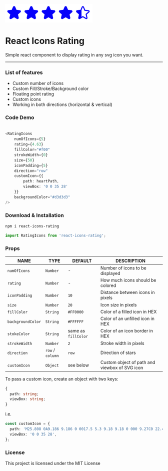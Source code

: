 ![](demo.png)

React Icons Rating
=======================================

Simple react component to display rating in any svg icon you want.

* * *

### List of features

*   Custom number of icons
*   Custom Fill/Stroke/Background color
*   Floating point rating
*   Custom icons
*   Working in both directions (horizontal & vertical)

### Code Demo

```typescript jsx We will use markdown for the Syntax Highlighting

<RatingIcons
    numOfIcons={5}
    rating={4.63}
    fillColor="#f00"
    strokeWidth={0}
    size={50}
    iconPadding={5}
    direction="row"
    customIcon={{
        path: heartPath,
        viewBox: '0 0 35 28'
    }}
    backgroundColor="#d3d3d3"
/>

```

### Download & Installation

```shell 
npm i react-icons-rating
```

```typescript
import RatingIcons from 'react-icons-rating';
```

### Props
|NAME|TYPE|DEFAULT|DESCRIPTION|
|----|----|-------|-----------|
|`numOfIcons`|`Number`|-|Number of icons to be displayed|
|`rating`|`Number`|-|How much icons should be colored|
|`iconPadding`|`Number`|`10`|Distance between icons in pixels|
|`size`|`Number`|`20`|Icon size in pixels|
|`fillColor`|`String`|`#FF0000`|Color of a filled icon in HEX|
|`backgroundColor`|`String`|`#FFFFFF`|Color of an unfilled icon in HEX
|`stokeColor`|`String`|same as `fillColor`|Color of an icon border in HEX|
|`strokeWidth`|`Number`|`2`|Stroke width in pixels|
|`direction`|`row` / `column`|`row`|Direction of stars|
|`customIcon`|`Object`|see below|Custom object of path and viewbox of SVG icon|

To pass a custom icon, create an object with two keys:
```typescript
{
  path: string;
  viewBox: string;
}
```
i.e.
```typescript
const customIcon = {
  path: 'M25.808 0A9.186 9.186 0 0017.5 5.3 9.18 9.18 0 000 9.27C0 22.421 17.5 28 17.5 28S35 22.421 35 9.27A9.231 9.231 0 0025.808 0',
  viewBox: '0 0 35 28',
};
```

### License

This project is licensed under the MIT License
